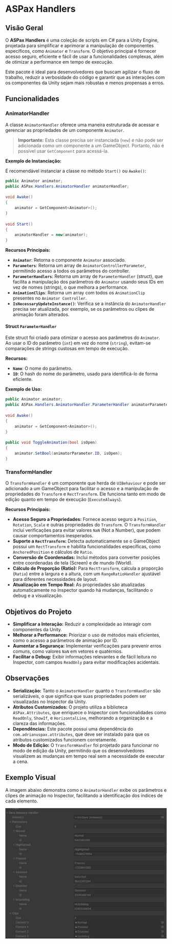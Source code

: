 # ASPax Handlers

## Visão Geral

O **ASPax Handlers** é uma coleção de scripts em C# para a Unity Engine, projetada para simplificar e aprimorar a manipulação de componentes específicos, como `Animator` e `Transform`. O objetivo principal é fornecer acesso seguro, eficiente e fácil de usar a funcionalidades complexas, além de otimizar a performance em tempo de execução.

Este pacote é ideal para desenvolvedores que buscam agilizar o fluxo de trabalho, reduzir a verbosidade do código e garantir que as interações com os componentes da Unity sejam mais robustas e menos propensas a erros.

## Funcionalidades

### AnimatorHandler

A classe `AnimatorHandler` oferece uma maneira estruturada de acessar e gerenciar as propriedades de um componente `Animator`.

> **Importante:** Esta classe precisa ser instanciada (`new`) e não pode ser adicionada como um componente a um GameObject. Portanto, não é possível usar `GetComponent` para acessá-la.

**Exemplo de Instanciação:**

É recomendável instanciar a classe no método `Start()` ou `Awake()`:

```csharp
public Animator animator;
public ASPax.Handlers.AnimatorHandler animatorHandler;

void Awake()
{
    animator = GetComponent<Animator>();
}

void Start()
{
    animatorHandler = new(animator);
}
```

**Recursos Principais:**

- **`Animator`**: Retorna o componente `Animator` associado.
- **`Parameters`**: Retorna um array de `AnimatorControllerParameter`, permitindo acesso a todos os parâmetros do controller.
- **`ParameterHandlers`**: Retorna um array de `ParameterHandler` (struct), que facilita a manipulação dos parâmetros do `Animator` usando seus IDs em vez de nomes (strings), o que melhora a performance.
- **`AnimationClips`**: Retorna um array com todos os `AnimationClip` presentes no `Animator Controller`.
- **`IsNecessaryUpdateInstance()`**: Verifica se a instância do `AnimatorHandler` precisa ser atualizada, por exemplo, se os parâmetros ou clipes de animação foram alterados.

#### Struct `ParameterHandler`

Este struct foi criado para otimizar o acesso aos parâmetros do `Animator`. Ao usar o ID do parâmetro (`int`) em vez do nome (`string`), evitam-se comparações de strings custosas em tempo de execução.

**Recursos:**

- **`Name`**: O nome do parâmetro.
- **`ID`**: O hash do nome do parâmetro, usado para identificá-lo de forma eficiente.

**Exemplo de Uso:**

```csharp
public Animator animator;
public ASPax.Handlers.AnimatorHandler.ParameterHandler animatorParameter = new("isOpen");

void Awake()
{
    animator = GetComponent<Animator>();
}

public void ToggleAnimation(bool isOpen)
{
    animator.SetBool(animatorParameter.ID, isOpen);
}
```

### TransformHandler

O `TransformHandler` é um componente que herda de `UIBehaviour` e pode ser adicionado a um GameObject para facilitar o acesso e a manipulação de propriedades do `Transform` e `RectTransform`. Ele funciona tanto em modo de edição quanto em tempo de execução (`ExecuteAlways`).

**Recursos Principais:**

- **Acesso Seguro a Propriedades:** Fornece acesso seguro a `Position`, `Rotation`, `Scale` e outras propriedades do `Transform`. O `TransformHandler` inclui verificações para evitar valores `NaN` (Not a Number), que podem causar comportamentos inesperados.
- **Suporte a `RectTransform`:** Detecta automaticamente se o GameObject possui um `RectTransform` e habilita funcionalidades específicas, como `AnchoredPosition` e cálculos de `Ratio`.
- **Conversão de Coordenadas:** Inclui métodos para converter posições entre coordenadas de tela (Screen) e de mundo (World).
- **Cálculo de Proporção (Ratio):** Para `RectTransform`, calcula a proporção (`Ratio`) entre a largura e a altura, com um `RangeRatioHandler` ajustável para diferentes necessidades de layout.
- **Atualização em Tempo Real:** As propriedades são atualizadas automaticamente no Inspector quando há mudanças, facilitando o debug e a visualização.

## Objetivos do Projeto

- **Simplificar a Interação:** Reduzir a complexidade ao interagir com componentes da Unity.
- **Melhorar a Performance:** Priorizar o uso de métodos mais eficientes, como o acesso a parâmetros de animação por ID.
- **Aumentar a Segurança:** Implementar verificações para prevenir erros comuns, como valores `NaN` em vetores e quatérnios.
- **Facilitar o Debug:** Exibir informações relevantes e de fácil leitura no Inspector, com campos `ReadOnly` para evitar modificações acidentais.

## Observações

- **Serialização:** Tanto o `AnimatorHandler` quanto o `TransformHandler` são serializáveis, o que significa que suas propriedades podem ser visualizadas no Inspector da Unity.
- **Atributos Customizados:** O projeto utiliza a biblioteca `ASPax.Attributes`, que enriquece o Inspector com funcionalidades como `ReadOnly`, `ShowIf`, e `HorizontalLine`, melhorando a organização e a clareza das informações.
- **Dependências:** Este pacote possui uma dependência do `com.adrianuspax.attributes`, que deve ser instalado para que os atributos customizados funcionem corretamente.
- **Modo de Edição:** O `TransformHandler` foi projetado para funcionar no modo de edição da Unity, permitindo que os desenvolvedores visualizem as mudanças em tempo real sem a necessidade de executar a cena.

## Exemplo Visual

A imagem abaixo demonstra como o `AnimatorHandler` exibe os parâmetros e clipes de animação no Inspector, facilitando a identificação dos índices de cada elemento.

![Screenshot](Runtime/Documents~/Screenshot01.png)
